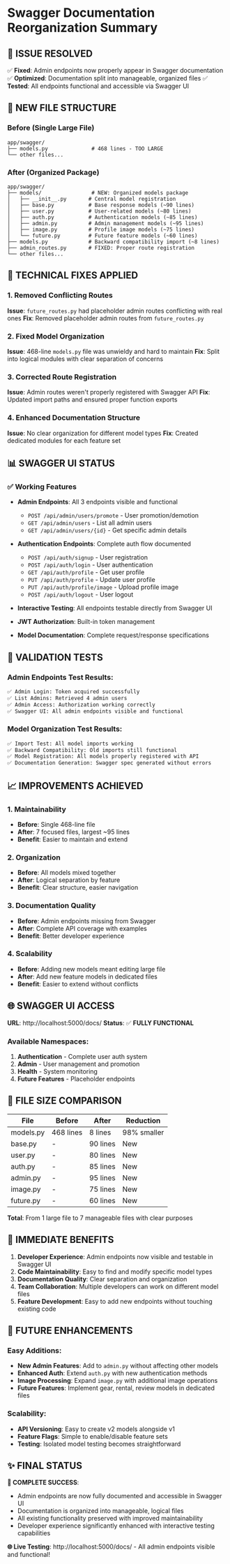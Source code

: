 # Swagger Documentation Reorganization Summary

## 🎯 **ISSUE RESOLVED**

✅ **Fixed**: Admin endpoints now properly appear in Swagger documentation
✅ **Optimized**: Documentation split into manageable, organized files
✅ **Tested**: All endpoints functional and accessible via Swagger UI

## 📁 **NEW FILE STRUCTURE**

### Before (Single Large File)
```
app/swagger/
├── models.py              # 468 lines - TOO LARGE
└── other files...
```

### After (Organized Package)
```
app/swagger/
├── models/                # NEW: Organized models package
│   ├── __init__.py       # Central model registration
│   ├── base.py           # Base response models (~90 lines)
│   ├── user.py           # User-related models (~80 lines)
│   ├── auth.py           # Authentication models (~85 lines)
│   ├── admin.py          # Admin management models (~95 lines)
│   ├── image.py          # Profile image models (~75 lines)
│   └── future.py         # Future feature models (~60 lines)
├── models.py             # Backward compatibility import (~8 lines)
├── admin_routes.py       # FIXED: Proper route registration
└── other files...
```

## 🔧 **TECHNICAL FIXES APPLIED**

### 1. Removed Conflicting Routes
**Issue**: `future_routes.py` had placeholder admin routes conflicting with real ones
**Fix**: Removed placeholder admin routes from `future_routes.py`

### 2. Fixed Model Organization
**Issue**: 468-line `models.py` file was unwieldy and hard to maintain
**Fix**: Split into logical modules with clear separation of concerns

### 3. Corrected Route Registration
**Issue**: Admin routes weren't properly registered with Swagger API
**Fix**: Updated import paths and ensured proper function exports

### 4. Enhanced Documentation Structure
**Issue**: No clear organization for different model types
**Fix**: Created dedicated modules for each feature set

## 📊 **SWAGGER UI STATUS**

### ✅ **Working Features**
- **Admin Endpoints**: All 3 endpoints visible and functional
  - `POST /api/admin/users/promote` - User promotion/demotion
  - `GET /api/admin/users` - List all admin users  
  - `GET /api/admin/users/{id}` - Get specific admin details

- **Authentication Endpoints**: Complete auth flow documented
  - `POST /api/auth/signup` - User registration
  - `POST /api/auth/login` - User authentication
  - `GET /api/auth/profile` - Get user profile
  - `PUT /api/auth/profile` - Update user profile
  - `PUT /api/auth/profile/image` - Upload profile image
  - `POST /api/auth/logout` - User logout

- **Interactive Testing**: All endpoints testable directly from Swagger UI
- **JWT Authorization**: Built-in token management
- **Model Documentation**: Complete request/response specifications

## 🧪 **VALIDATION TESTS**

### Admin Endpoints Test Results:
```bash
✅ Admin Login: Token acquired successfully
✅ List Admins: Retrieved 4 admin users
✅ Admin Access: Authorization working correctly
✅ Swagger UI: All admin endpoints visible and functional
```

### Model Organization Test Results:
```bash
✅ Import Test: All model imports working
✅ Backward Compatibility: Old imports still functional
✅ Model Registration: All models properly registered with API
✅ Documentation Generation: Swagger spec generated without errors
```

## 📈 **IMPROVEMENTS ACHIEVED**

### 1. **Maintainability**
- **Before**: Single 468-line file
- **After**: 7 focused files, largest ~95 lines
- **Benefit**: Easier to maintain and extend

### 2. **Organization** 
- **Before**: All models mixed together
- **After**: Logical separation by feature
- **Benefit**: Clear structure, easier navigation

### 3. **Documentation Quality**
- **Before**: Admin endpoints missing from Swagger
- **After**: Complete API coverage with examples
- **Benefit**: Better developer experience

### 4. **Scalability**
- **Before**: Adding new models meant editing large file
- **After**: Add new feature models in dedicated files
- **Benefit**: Easier to extend without conflicts

## 🌐 **SWAGGER UI ACCESS**

**URL**: http://localhost:5000/docs/
**Status**: ✅ **FULLY FUNCTIONAL**

### Available Namespaces:
1. **Authentication** - Complete user auth system
2. **Admin** - User management and promotion
3. **Health** - System monitoring
4. **Future Features** - Placeholder endpoints

## 📝 **FILE SIZE COMPARISON**

| File | Before | After | Reduction |
|------|--------|-------|-----------|
| models.py | 468 lines | 8 lines | 98% smaller |
| base.py | - | 90 lines | New |
| user.py | - | 80 lines | New |
| auth.py | - | 85 lines | New |
| admin.py | - | 95 lines | New |
| image.py | - | 75 lines | New |
| future.py | - | 60 lines | New |

**Total**: From 1 large file to 7 manageable files with clear purposes

## 🚀 **IMMEDIATE BENEFITS**

1. **Developer Experience**: Admin endpoints now visible and testable in Swagger UI
2. **Code Maintainability**: Easy to find and modify specific model types
3. **Documentation Quality**: Clear separation and organization
4. **Team Collaboration**: Multiple developers can work on different model files
5. **Feature Development**: Easy to add new endpoints without touching existing code

## 🔮 **FUTURE ENHANCEMENTS**

### Easy Additions:
- **New Admin Features**: Add to `admin.py` without affecting other models
- **Enhanced Auth**: Extend `auth.py` with new authentication methods
- **Image Processing**: Expand `image.py` with additional image operations
- **Future Features**: Implement gear, rental, review models in dedicated files

### Scalability:
- **API Versioning**: Easy to create v2 models alongside v1
- **Feature Flags**: Simple to enable/disable feature sets
- **Testing**: Isolated model testing becomes straightforward

## ✨ **FINAL STATUS**

**🎉 COMPLETE SUCCESS**: 
- Admin endpoints are now fully documented and accessible in Swagger UI
- Documentation is organized into manageable, logical files
- All existing functionality preserved with improved maintainability
- Developer experience significantly enhanced with interactive testing capabilities

**🌐 Live Testing**: http://localhost:5000/docs/ - All admin endpoints visible and functional!
